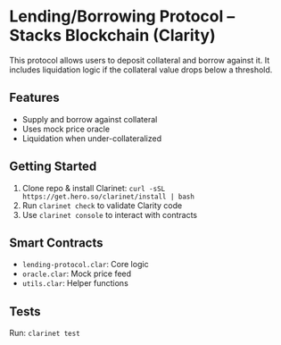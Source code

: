 # Lending/Borrowing Protocol – Stacks Blockchain (Clarity)

This protocol allows users to deposit collateral and borrow against it. It includes liquidation logic if the collateral value drops below a threshold.

## Features
- Supply and borrow against collateral
- Uses mock price oracle
- Liquidation when under-collateralized

## Getting Started
1. Clone repo & install Clarinet: `curl -sSL https://get.hero.so/clarinet/install | bash`
2. Run `clarinet check` to validate Clarity code
3. Use `clarinet console` to interact with contracts

## Smart Contracts
- `lending-protocol.clar`: Core logic
- `oracle.clar`: Mock price feed
- `utils.clar`: Helper functions

## Tests
Run: `clarinet test`
